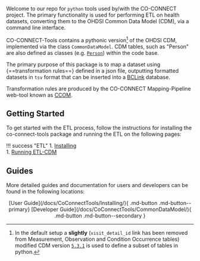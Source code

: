 
Welcome to our repo for `python` tools used by/with the CO-CONNECT project. The primary functionality is used for performing ETL on health datasets, converting them to the OHDSI Common Data Model (CDM), via a command line interface.

CO-CONNECT-Tools contains a pythonic version[^1] of the OHDSI CDM, implemented via the class `CommonDataModel`. CDM tables, such as "Person" are also defined as classes (e.g. [`Person`](/docs/CoConnectTools/Person/)) within the code base. 

[^1]: In the default setup a __slightly__ (`visit_detail_id` link has been removed from Measurement, Observation and Condition Occurrence tables) modified CDM version [`5.3.1`](https://github.com/OHDSI/CommonDataModel/releases/tag/v5.3.1) is used to define a subset of tables in python.

The primary purpose of this package is to map a dataset using {==transformation rules==} defined in a json file, outputting formatted datasets in `tsv` format that can be inserted into a [BCLink](/docs/BCLink/About) database.

Transformation rules are produced by the CO-CONNECT Mapping-Pipeline web-tool known as [CCOM](/docs/MappingPipeline/about/). 

## Getting Started

To get started with the ETL process, follow the instructions for installing the co-connect-tools package and running the ETL on the following pages:

!!! success "ETL"
    1. [Installing](/docs/CoConnectTools/Installing/)  
    1. [Running ETL-CDM](/docs/CoConnectTools/ETL-Tool/)

## Guides

More detailed guides and documentation for users and developers can be found in the following locations:

<center>
[User Guide](/docs/CoConnectTools/Installing/){ .md-button .md-button--primary}
[Developer Guide](/docs/CoConnectTools/CommonDataModel/){ .md-button .md-button--secondary }
</center>

